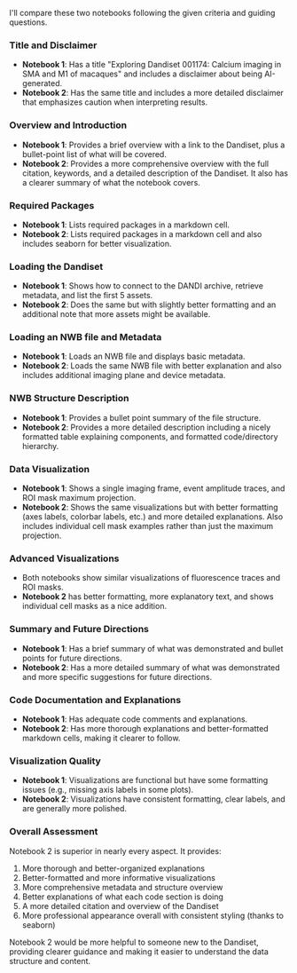 I'll compare these two notebooks following the given criteria and guiding questions.

### Title and Disclaimer
- **Notebook 1**: Has a title "Exploring Dandiset 001174: Calcium imaging in SMA and M1 of macaques" and includes a disclaimer about being AI-generated.
- **Notebook 2**: Has the same title and includes a more detailed disclaimer that emphasizes caution when interpreting results.

### Overview and Introduction
- **Notebook 1**: Provides a brief overview with a link to the Dandiset, plus a bullet-point list of what will be covered.
- **Notebook 2**: Provides a more comprehensive overview with the full citation, keywords, and a detailed description of the Dandiset. It also has a clearer summary of what the notebook covers.

### Required Packages
- **Notebook 1**: Lists required packages in a markdown cell.
- **Notebook 2**: Lists required packages in a markdown cell and also includes seaborn for better visualization.

### Loading the Dandiset
- **Notebook 1**: Shows how to connect to the DANDI archive, retrieve metadata, and list the first 5 assets.
- **Notebook 2**: Does the same but with slightly better formatting and an additional note that more assets might be available.

### Loading an NWB file and Metadata
- **Notebook 1**: Loads an NWB file and displays basic metadata.
- **Notebook 2**: Loads the same NWB file with better explanation and also includes additional imaging plane and device metadata.

### NWB Structure Description
- **Notebook 1**: Provides a bullet point summary of the file structure.
- **Notebook 2**: Provides a more detailed description including a nicely formatted table explaining components, and formatted code/directory hierarchy.

### Data Visualization
- **Notebook 1**: Shows a single imaging frame, event amplitude traces, and ROI mask maximum projection.
- **Notebook 2**: Shows the same visualizations but with better formatting (axes labels, colorbar labels, etc.) and more detailed explanations. Also includes individual cell mask examples rather than just the maximum projection.

### Advanced Visualizations
- Both notebooks show similar visualizations of fluorescence traces and ROI masks.
- **Notebook 2** has better formatting, more explanatory text, and shows individual cell masks as a nice addition.

### Summary and Future Directions
- **Notebook 1**: Has a brief summary of what was demonstrated and bullet points for future directions.
- **Notebook 2**: Has a more detailed summary of what was demonstrated and more specific suggestions for future directions.

### Code Documentation and Explanations
- **Notebook 1**: Has adequate code comments and explanations.
- **Notebook 2**: Has more thorough explanations and better-formatted markdown cells, making it clearer to follow.

### Visualization Quality
- **Notebook 1**: Visualizations are functional but have some formatting issues (e.g., missing axis labels in some plots).
- **Notebook 2**: Visualizations have consistent formatting, clear labels, and are generally more polished.

### Overall Assessment
Notebook 2 is superior in nearly every aspect. It provides:
1. More thorough and better-organized explanations
2. Better-formatted and more informative visualizations
3. More comprehensive metadata and structure overview
4. Better explanations of what each code section is doing
5. A more detailed citation and overview of the Dandiset
6. More professional appearance overall with consistent styling (thanks to seaborn)

Notebook 2 would be more helpful to someone new to the Dandiset, providing clearer guidance and making it easier to understand the data structure and content.